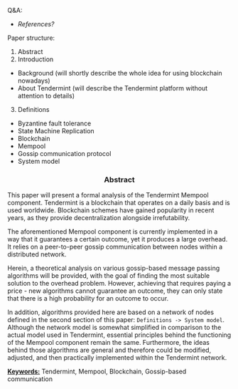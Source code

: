 
Q&A:
- *References?*

Paper structure:
1. Abstract
2. Introduction
* Background (will shortly describe the whole idea for using blockchain nowadays)
* About Tendermint (will describe the Tendermint platform without attention to details)
3. Definitions
* Byzantine fault tolerance
* State Machine Replication
* Blockchain
* Mempool
* Gossip communication protocol
* System model

<div align='center'> 
	<h3>Abstract</h3>
</div>

This paper will present a formal analysis of the Tendermint Mempool component. Tendermint is a blockchain that operates on a daily basis and is used worldwide. Blockchain schemes have gained popularity in recent years, as they provide decentralization alongside irrefutability.  

The aforementioned Mempool component is currently implemented in a way that it guarantees a certain outcome, yet it produces a large overhead. It relies on a peer-to-peer gossip communication between nodes within a distributed network. 

Herein, a theoretical analysis on various gossip-based message passing algorithms will be provided, with the goal of finding the most suitable solution to the overhead problem. However, achieving that requires paying a price - new algorithms cannot guarantee an outcome, they can only state that there is a high probability for an outcome to occur.

In addition, algorithms provided here are based on a network of nodes defined in the second section of this paper: `Definitions -> System model`. Although the network model is somewhat simplified  in comparison to the actual model used in Tendermint,
essential principles behind the functioning of the Mempool  component remain the same. Furthermore, the ideas behind those algorithms are general and therefore could be modified, adjusted, and then practically implemented within the Tendermint network.

<u>**Keywords:**</u> Tendermint, Mempool, Blockchain, Gossip-based communication

<!--stackedit_data:
eyJoaXN0b3J5IjpbLTEyMTk3ODAxOTYsLTIwNjc2Mzk0NDIsLT
Q0OTU5NjkzMiwxNzE4ODcxNDEzLC0xNzQ5MDQwNzA5LC0xNDY2
MDk2ODYzLC0xMjYzMzA0MDYsMTMxODYyNDUxMCwtOTIwMTQwOD
A5LDEyMzgyMjAyODEsLTEyNzA0MjE0ODIsOTY5NjE2NDg4LDE4
NjY2MDg1MTgsMTc3MjMxOTc5NSw0ODEzMTk1OTcsNzI1MjUwND
U5LC0xMDM4NzczMjM3LC0xMzk2MzQxOTQsMTY5OTM0OTQ4Ml19

-->